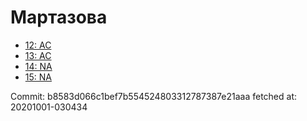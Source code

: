 # Мартазова
- [12: AC](12.md)
- [13: AC](13.md)
- [14: NA](14.md)
- [15: NA](15.md)

Commit: b8583d066c1bef7b554524803312787387e21aaa
 fetched at: 20201001-030434

